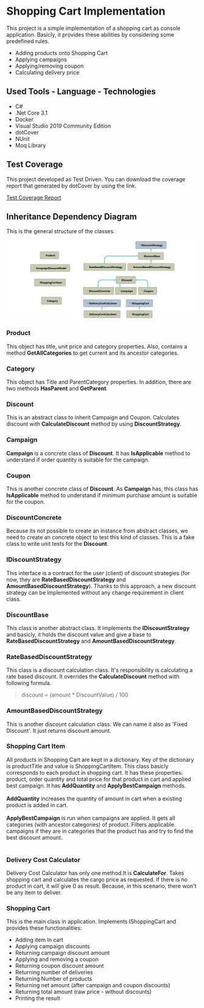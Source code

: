 # Shopping Cart Implementation
This project is a simple implementation of a shopping cart as console application. 
Basicly, it provides these abilities by considering some predefined rules.
- Adding products onto Shopping Cart
- Applying campaigns
- Applying/removing coupon
- Calculating delivery price

## Used Tools - Language - Technologies
- C#
- .Net Core 3.1
- Docker
- Visual Studio 2019 Community Edition
- dotCover
- NUnit
- Moq Library

## Test Coverage

This project developed as Test Driven. You can download the coverage report that generated by dotCover by using the link.

<a href="SolutionItems/TestCoverageReport.zip" download>Test Coverage Report</a>

## Inheritance Dependency Diagram

This is the general structure of the classes.

![Dependency Diagram](SolutionItems/DependencyDiagram.png)

### Product
This object has title, unit price and category properties. Also, contains a method **GetAllCategories** to get current and its ancestor categories.

### Category
This object has Title and ParentCategory properties. In addition, there are two methods **HasParent** and **GetParent**.

### Discount
This is an abstract class to inherit Campaign and Coupon. Calculates discount with **CalculateDiscount** method by using **DiscountStrategy**.

### Campaign
**Campaign** is a concrete class of **Discount**. It has **IsApplicable** method to understand if order quantity is suitable for the campaign.

### Coupon
This is another concrete class of **Discount**. As **Campaign** has, this class has **IsApplicable** method to understand if minimum purchase amount is suitable for the coupon.

### DiscountConcrete
Because its not possible to create an instance from abstract classes, we need to create an concrete object to test this kind of classes. This is a fake class to write unit tests for the **Discount**.

### IDiscountStrategy
This interface is a contract for the user (client) of discount strategies (for now, they are **RateBasedDiscountStrategy** and **AmountBasedDiscountStrategy**). Thanks to this approach, a new discount strategy can be implemented without any change requirement in client class.

### DiscountBase
This class is another abstract class. It implements the **IDiscountStrategy** and basicly, it holds the discount value and give a base to **RateBasedDiscountStrategy** and **AmountBasedDiscountStrategy**.

### RateBasedDiscountStrategy
This class is a discount calculation class. It's responsibility is calculating a rate based discount. It overrides the **CalculateDiscount** method with following formula.

> discount = (amount * DiscountValue) / 100

### AmountBasedDiscountStrategy
This is another discount calculation class. We can name it also as 'Fixed Discount'. It just returns discount amount.

### Shopping Cart Item
All products in Shopping Cart are kept in a dictionary. Key of the dictionary is productTitle and value is ShoppingCartItem. This class basicly corresponds to each product in shopping cart. It has these properties: product, order quantity and total price for that product in cart and applied best campaign. It has **AddQuantity** and **ApplyBestCampaign** methods. <br/> <br/>
**AddQuantity** increases the quantity of amount in cart when a existing product is added in cart. <br/> <br/>
**ApplyBestCampaign** is run when campaigns are applied. It gets all categories (with ancestor categories) of product. Filters applicable campaigns if they are in categories that the product has and try to find the best discount amount. <br/> <br/>

### Delivery Cost Calculator
Delivery Cost Calculator has only one method.It is **CalculateFor**. Takes shopping cart and calculates the cargo price as requested. If there is no product in cart, it will give 0 as result. Because, in this scenario, there won't be any item to deliver.

### Shopping Cart
This is the main class in application. Implements IShoppingCart and provides these functionalities:
- Adding item In cart
- Applying campaign discounts
- Returning campaign discount amount
- Applying and removing a coupon
- Returning coupon discount amount
- Returning number of deliveries 
- Returning Number of products 
- Returning net amount (after campaign and coupon discounts)
- Returning total amount (raw price - without discounts)
- Printing the result
















